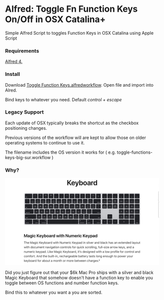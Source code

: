 # Alfred: Toggle Fn Function Keys On/Off in OSX Catalina+

Simple Alfred Script to toggles Function Keys in OSX Catalina using Apple Script  

### Requirements

[Alfred 4.](https://www.alfredapp.com/)

### Install

Download [Toggle Function Keys.alfredworkflow](https://github.com/stirtingale/Alfred---Toggle-Function-Keys-On-Of/raw/master/Toggle%20Function%20Keys.alfredworkflow). Open file and import into Alred.

Bind keys to whatever you need. Default *control + escape*

### Legacy Support

Each update of OSX typically breaks the shortcut as the checkbox positioning changes.

Previous versions of the workflow will are kept to allow those on older operating systems to continue to use it.

The filename includes the OS version it works for ( e.g. toggle-functions-keys-big-sur.workflow )

### Why?

![keyboard](key.jpg)

Did you just figure out that your $6k Mac Pro ships with a silver and black Magic Keyboard that somehow doesn't have a function key to enable you toggle between OS functions and number function keys. 

Bind this to whatever you want a you are sorted.
